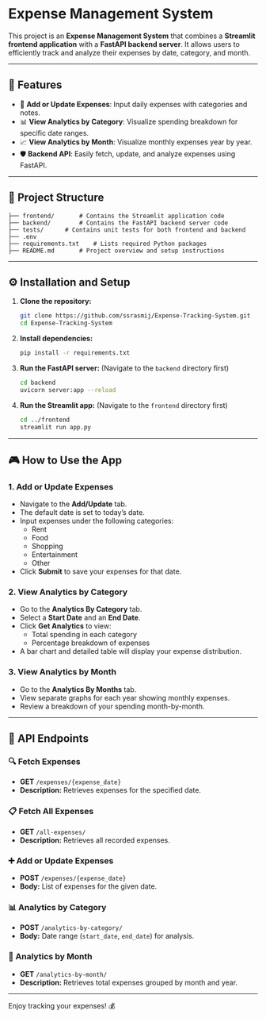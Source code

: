 # Expense Management System

This project is an **Expense Management System** that combines a **Streamlit frontend application** with a **FastAPI backend server**. It allows users to efficiently track and analyze their expenses by date, category, and month.

---

## 🚀 Features

- 📅 **Add or Update Expenses**: Input daily expenses with categories and notes.
- 📊 **View Analytics by Category**: Visualize spending breakdown for specific date ranges.
- 📈 **View Analytics by Month**: Visualize monthly expenses year by year.
- 🛡️ **Backend API**: Easily fetch, update, and analyze expenses using FastAPI.

---

## 📂 Project Structure

```
├── frontend/		# Contains the Streamlit application code
├── backend/		# Contains the FastAPI backend server code
├── tests/		# Contains unit tests for both frontend and backend
├── .env
├── requirements.txt	# Lists required Python packages
├── README.md		# Project overview and setup instructions
```

---

## ⚙️ Installation and Setup

1. **Clone the repository:**
   ```bash
   git clone https://github.com/ssrasmij/Expense-Tracking-System.git
   cd Expense-Tracking-System
   ```

2. **Install dependencies:**
   ```bash
   pip install -r requirements.txt
   ```

3. **Run the FastAPI server:** (Navigate to the `backend` directory first)
   ```bash
   cd backend
   uvicorn server:app --reload
   ```

4. **Run the Streamlit app:** (Navigate to the `frontend` directory first)
   ```bash
   cd ../frontend
   streamlit run app.py
   ```
---

## 🎮 How to Use the App

### 1. **Add or Update Expenses**
- Navigate to the **Add/Update** tab.
- The default date is set to today’s date.
- Input expenses under the following categories:
  - Rent
  - Food
  - Shopping
  - Entertainment
  - Other
- Click **Submit** to save your expenses for that date.

### 2. **View Analytics by Category**
- Go to the **Analytics By Category** tab.
- Select a **Start Date** and an **End Date**.
- Click **Get Analytics** to view:
  - Total spending in each category
  - Percentage breakdown of expenses
- A bar chart and detailed table will display your expense distribution.

### 3. **View Analytics by Month**
- Go to the **Analytics By Months** tab.
- View separate graphs for each year showing monthly expenses.
- Review a breakdown of your spending month-by-month.

---

## 📌 API Endpoints

### 🔍 Fetch Expenses
- **GET** `/expenses/{expense_date}`
- **Description:** Retrieves expenses for the specified date.

### 📋 Fetch All Expenses
- **GET** `/all-expenses/`
- **Description:** Retrieves all recorded expenses.

### ➕ Add or Update Expenses
- **POST** `/expenses/{expense_date}`
- **Body:** List of expenses for the given date.

### 📊 Analytics by Category
- **POST** `/analytics-by-category/`
- **Body:** Date range (`start_date`, `end_date`) for analysis.

### 📅 Analytics by Month
- **GET** `/analytics-by-month/`
- **Description:** Retrieves total expenses grouped by month and year.

---

Enjoy tracking your expenses! 💰

